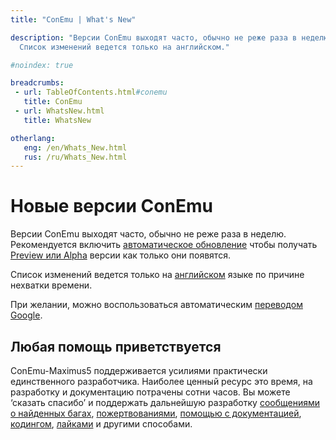 ```yaml
---
title: "ConEmu | What's New"

description: "Версии ConEmu выходят часто, обычно не реже раза в неделю.
  Список изменений ведется только на английском."

#noindex: true

breadcrumbs:
 - url: TableOfContents.html#conemu
   title: ConEmu
 - url: WhatsNew.html
   title: WhatsNew

otherlang:
   eng: /en/Whats_New.html
   rus: /ru/Whats_New.html
---
```


# Новые версии ConEmu

Версии ConEmu выходят часто, обычно не реже раза в неделю.
Рекомендуется включить [автоматическое обновление](SettingsUpdate.html)
чтобы получать [Preview или Alpha](/en/VersionComparison.html#release-stages)
версии как только они появятся.

Список изменений ведется только на [английском](/en/Whats_New.html) языке по причине нехватки времени.

При желании, можно воспользоваться автоматическим
[переводом Google](https://translate.google.ru/translate?sl=en&tl=ru&js=y&prev=_t&hl=en&ie=UTF-8&u=http%3A%2F%2Fconemu.github.io%2Fen%2FWhats_New.html&edit-text=&act=url).


## Любая помощь приветствуется

ConEmu-Maximus5 поддерживается усилиями практически единственного разработчика.
Наиболее ценный ресурс это время, на разработку и документацию потрачены сотни часов.
Вы можете ‘сказать спасибо’ и поддержать дальнейшую разработку
<a href="Issues.html">сообщениями о найденных багах</a>,
<a href="/donate.html#funding">пожертвованиями</a>,
<a href="https://github.com/ConEmu/ConEmu.github.io">помощью с документацией</a>,
<a href="https://github.com/Maximus5/ConEmu">кодингом</a>,
<a href="Awards.html#Voting">лайками</a>
и другими способами.
